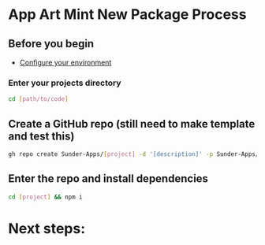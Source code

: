 # App Art Mint New Package Process
## Before you begin
 - [Configure your environment](https://github.com/App-Art-Mint/.github/blob/prod/docs/prepare-env.md)

### Enter your projects directory
```bash
cd [path/to/code]
```

## Create a GitHub repo (still need to make template and test this)
```bash
gh repo create Sunder-Apps/[project] -d '[description]' -p Sunder-Apps/template --public --clone
```

## Enter the repo and install dependencies
```bash
cd [project] && npm i
```

# Next steps:
